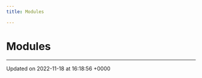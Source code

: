 ```yaml
---
title: Modules

---
```


# Modules







-------------------------------

Updated on 2022-11-18 at 16:18:56 +0000
